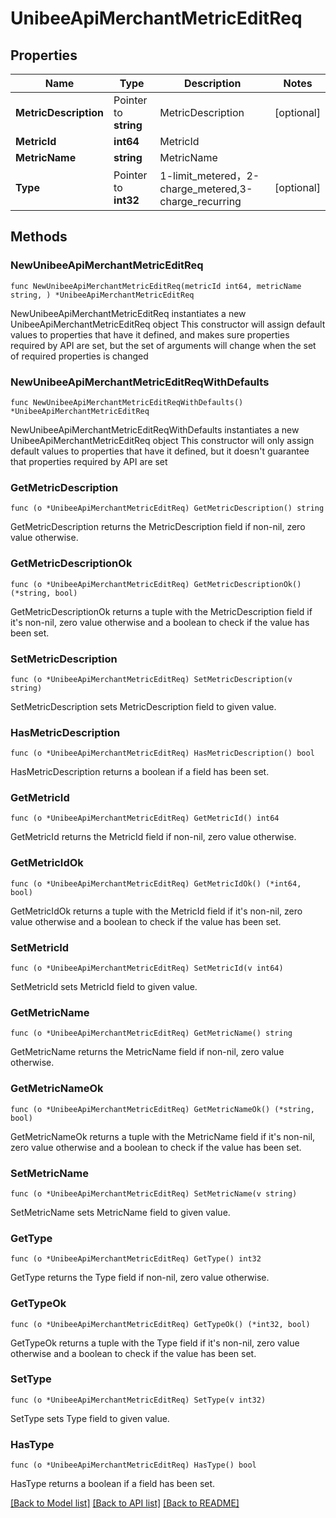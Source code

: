 # UnibeeApiMerchantMetricEditReq

## Properties

Name | Type | Description | Notes
------------ | ------------- | ------------- | -------------
**MetricDescription** | Pointer to **string** | MetricDescription | [optional] 
**MetricId** | **int64** | MetricId | 
**MetricName** | **string** | MetricName | 
**Type** | Pointer to **int32** | 1-limit_metered，2-charge_metered,3-charge_recurring | [optional] 

## Methods

### NewUnibeeApiMerchantMetricEditReq

`func NewUnibeeApiMerchantMetricEditReq(metricId int64, metricName string, ) *UnibeeApiMerchantMetricEditReq`

NewUnibeeApiMerchantMetricEditReq instantiates a new UnibeeApiMerchantMetricEditReq object
This constructor will assign default values to properties that have it defined,
and makes sure properties required by API are set, but the set of arguments
will change when the set of required properties is changed

### NewUnibeeApiMerchantMetricEditReqWithDefaults

`func NewUnibeeApiMerchantMetricEditReqWithDefaults() *UnibeeApiMerchantMetricEditReq`

NewUnibeeApiMerchantMetricEditReqWithDefaults instantiates a new UnibeeApiMerchantMetricEditReq object
This constructor will only assign default values to properties that have it defined,
but it doesn't guarantee that properties required by API are set

### GetMetricDescription

`func (o *UnibeeApiMerchantMetricEditReq) GetMetricDescription() string`

GetMetricDescription returns the MetricDescription field if non-nil, zero value otherwise.

### GetMetricDescriptionOk

`func (o *UnibeeApiMerchantMetricEditReq) GetMetricDescriptionOk() (*string, bool)`

GetMetricDescriptionOk returns a tuple with the MetricDescription field if it's non-nil, zero value otherwise
and a boolean to check if the value has been set.

### SetMetricDescription

`func (o *UnibeeApiMerchantMetricEditReq) SetMetricDescription(v string)`

SetMetricDescription sets MetricDescription field to given value.

### HasMetricDescription

`func (o *UnibeeApiMerchantMetricEditReq) HasMetricDescription() bool`

HasMetricDescription returns a boolean if a field has been set.

### GetMetricId

`func (o *UnibeeApiMerchantMetricEditReq) GetMetricId() int64`

GetMetricId returns the MetricId field if non-nil, zero value otherwise.

### GetMetricIdOk

`func (o *UnibeeApiMerchantMetricEditReq) GetMetricIdOk() (*int64, bool)`

GetMetricIdOk returns a tuple with the MetricId field if it's non-nil, zero value otherwise
and a boolean to check if the value has been set.

### SetMetricId

`func (o *UnibeeApiMerchantMetricEditReq) SetMetricId(v int64)`

SetMetricId sets MetricId field to given value.


### GetMetricName

`func (o *UnibeeApiMerchantMetricEditReq) GetMetricName() string`

GetMetricName returns the MetricName field if non-nil, zero value otherwise.

### GetMetricNameOk

`func (o *UnibeeApiMerchantMetricEditReq) GetMetricNameOk() (*string, bool)`

GetMetricNameOk returns a tuple with the MetricName field if it's non-nil, zero value otherwise
and a boolean to check if the value has been set.

### SetMetricName

`func (o *UnibeeApiMerchantMetricEditReq) SetMetricName(v string)`

SetMetricName sets MetricName field to given value.


### GetType

`func (o *UnibeeApiMerchantMetricEditReq) GetType() int32`

GetType returns the Type field if non-nil, zero value otherwise.

### GetTypeOk

`func (o *UnibeeApiMerchantMetricEditReq) GetTypeOk() (*int32, bool)`

GetTypeOk returns a tuple with the Type field if it's non-nil, zero value otherwise
and a boolean to check if the value has been set.

### SetType

`func (o *UnibeeApiMerchantMetricEditReq) SetType(v int32)`

SetType sets Type field to given value.

### HasType

`func (o *UnibeeApiMerchantMetricEditReq) HasType() bool`

HasType returns a boolean if a field has been set.


[[Back to Model list]](../README.md#documentation-for-models) [[Back to API list]](../README.md#documentation-for-api-endpoints) [[Back to README]](../README.md)


